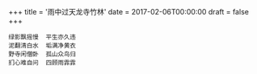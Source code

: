 +++
title = '雨中过天龙寺竹林'
date = 2017-02-06T00:00:00
draft = false
+++

<div class="poem">

```
绿影飘摇慢  平生亦久违
泥翻清白水  垢满净黄衣
野寺闲僧卧  孤山众鸟归
扪心难自问  四顾雨霏霏
```

</div>
